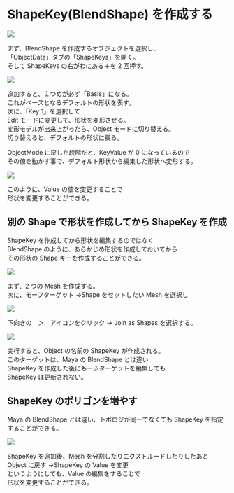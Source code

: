 # ShapeKey(BlendShape) を作成する

<!-- SUMMARY:ShapeKey(BlendShape) を作成する -->

![](https://gyazo.com/1f091cdab18cafdbe944db6f857ca5bb.png)

まず、BlendShape を作成するオブジェクトを選択し、  
「ObjectData」タブの「ShapeKeys」を開く。  
そして ShapeKeys の右がわにある＋を 2 回押す。

![](https://gyazo.com/74178c74a2de0764295295696fa27c8f.png)

追加すると、１つめが必ず「Basis」になる。  
これがベースとなるデフォルトの形状を表す。  
次に、「Key 1」を選択して  
Edit モードに変更して、形状を変形させる。  
変形モデルが出来上がったら、Object モードに切り替える。  
切り替えると、デフォルトの形状に戻る。

ObjectMode に戻した段階だと、KeyValue が 0 になっているので  
その値を動かす事で、デフォルト形状から編集した形状へ変形する。

![](https://gyazo.com/0f82bc6215cd8cb821fbcaeee4520336.gif)

このように、Value の値を変更することで  
形状を変更することができる。

## 別の Shape で形状を作成してから ShapeKey を作成

ShapeKey を作成してから形状を編集するのではなく  
BlendShape のように、あらかじめ形状を作成しておいてから  
その形状の Shape キーを作成することができる。

![](https://gyazo.com/cf772c18fec5284bb89498373ba242a8.png)

まず、2 つの Mesh を作成する。  
次に、モーフターゲット →Shape をセットしたい Mesh を選択し

![](https://gyazo.com/4ee90e8cb948e5c889fe56090608edce.png)

下向きの　＞　アイコンをクリック → Join as Shapes を選択する。

![](https://gyazo.com/c740d9eb7d8e19acfa9b7a9ac83a2343.png)

実行すると、Object の名前の ShapeKey が作成される。  
このターゲットは、Maya の BlendShape とは違い  
ShapeKey を作成した後にもーふターゲットを編集しても  
ShapeKey は更新されない。

## ShapeKey のポリゴンを増やす

Maya の BlendShape とは違い、トポロジが同一でなくても ShapeKey を指定することができる。

![](https://gyazo.com/66825318f9f8afb393c75b91a330a08e.gif)

ShapeKey を追加後、Mesh を分割したりエクストルードしたりしたあと  
Object に戻す →ShapeKey の Value を変更  
というようにしても、Value の編集をすることで  
形状を変更することができる。
